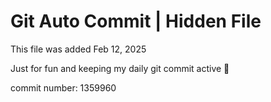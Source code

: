 # Git Auto Commit | Hidden File

This file was added Feb 12, 2025

Just for fun and keeping my daily git commit active 🤪

commit number: 1359960
